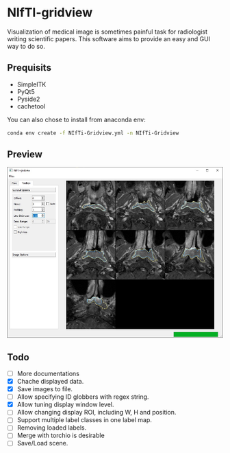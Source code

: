 # NIfTI-gridview

Visualization of medical image is sometimes painful task for radiologist writing scientific papers. This
software aims to provide an easy and GUI way to do so.



## Prequisits

- SimpleITK
- PyQt5
- Pyside2
- cachetool

You can also chose to install from anaconda env:
```bash
conda env create -f NIfTi-Gridview.yml -n NIfTi-Gridview
```

## Preview

![Demo_1](./Docs/Img/Demo_1.jpg)

## Todo

- [ ] More documentations
- [x] Chache displayed data.
- [x] Save images to file.
- [ ] Allow specifying ID globbers with regex string.  
- [x] Allow tuning display window level.
- [ ] Allow changing display ROI, including W, H and position.
- [ ] Support multiple label classes in one label map.
- [ ] Removing loaded labels.
- [ ] Merge with torchio is desirable
- [ ] Save/Load scene.
